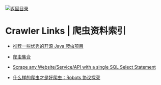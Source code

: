 [![返回目录](https://user-images.githubusercontent.com/5803001/38079637-ff0abcf0-3371-11e8-9b76-ad651620afc7.jpg)](https://github.com/wxyyxc1992/Awesome-Lists)

# Crawler Links | 爬虫资料索引

- [推荐一些优秀的开源 Java 爬虫项目](https://zhuanlan.zhihu.com/p/24844250)

* [爬虫集合](https://github.com/facert/awesome-spider)

* [Scrape any Website/Service/API with a single SQL Select Statement](https://hackernoon.com/scrape-any-website-service-api-with-a-single-sql-select-statement-8d60be1e9a49#.qk9dmtpdv)

* [什么样的爬虫才是好爬虫：Robots 协议探究](http://mp.weixin.qq.com/s?__biz=MzIxNDE4MzA4OQ==&mid=2651024700&idx=1&sn=f7eb42de24c78948d2b10570d8b165e8&scene=0#wechat_redirect)

